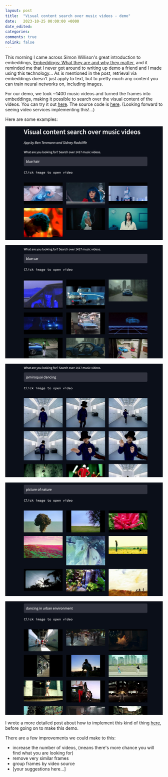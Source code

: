 ```yaml
---
layout: post
title:  "Visual content search over music videos - demo"
date:   2023-10-25 00:00:00 +0000
date_edited:
categories:
comments: true
nolink: false
---
```


This morning I came across Simon Willison's great introduction to embeddings, [Embeddings: What they are and why they matter](https://simonwillison.net/2023/Oct/23/embeddings/), and it reminded me that I never got around to writing up demo a friend and I made using this technology... As is mentioned in the post, retrieval via embeddings doesn't just apply to text, but to pretty much any content you can train neural networks on, including images. 

For our demo, we took ~1400 music videos and turned the frames into embeddings, making it possible to search over the visual content of the videos. You can try it out [here](https://huggingface.co/spaces/sradc/visual-content-search-over-videos). The source code is [here](https://huggingface.co/spaces/sradc/visual-content-search-over-videos/tree/main). (Looking forward to seeing video services implementing this!...)

Here are some examples:

<p align="center">
    <img 
        src="/assets/posts/video-search-demo/blue-hair.png" 
        alt="Screenshot of demo, query: 'blue hair'"
    />
</p>

<p align="center">
    <img 
        src="/assets/posts/video-search-demo/blue-car.png" 
        alt="Screenshot of demo, query: 'blue car'"
    />
</p>

<p align="center">
    <img 
        src="/assets/posts/video-search-demo/j-dancing.png" 
        alt="Screenshot of demo, query: 'jamiroquai dancing'"
    />
</p>

<p align="center">
    <img 
        src="/assets/posts/video-search-demo/picture-of-nature.png" 
        alt="Screenshot of demo, query: 'picture of nature'"
    />
</p>

<p align="center">
    <img 
        src="/assets/posts/video-search-demo/dancing-urban.png" 
        alt="Screenshot of demo, query: 'dancing in an urban environment'"
    />
</p>

I wrote a more detailed post about how to implement this kind of thing [here](https://sidsite.com/posts/semantic-video-search/), before going on to make this demo.

There are a few improvements we could make to this:
- increase the number of videos, (means there's more chance you will find what you are looking for)
- remove very similar frames
- group frames by video source
- [your suggestions here...]
